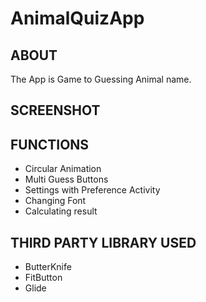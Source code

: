 # AnimalQuizApp

## ABOUT
The App is Game to Guessing Animal name.

## SCREENSHOT

## FUNCTIONS
* Circular Animation
* Multi Guess Buttons
* Settings with Preference Activity
* Changing Font
* Calculating result

## THIRD PARTY LIBRARY USED
* ButterKnife
* FitButton
* Glide
